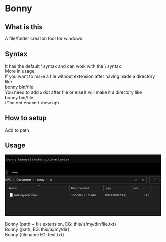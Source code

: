 # Bonny
## What is this
A file/folder creation tool for windows.

## Syntax
It has the default / syntax and can work with the \ syntax<br>
More in usage.<br>If you want to make a file without extension after having made a directory like<br>
bonny bin/file<br>
You need to add a dot after file or else it will make it a directory like<br>
bonny bin/file.<br>
(The dot doesn't show up)

## How to setup
Add to path
## Usage

<img src="./showcase.png">

Bonny {path + file extension, EG: this/is/my/dir/file.txt}<br>
Bonny {path, EG: this/is/my/dir} <br>
Bonny {filename EG: text.txt} <br>
